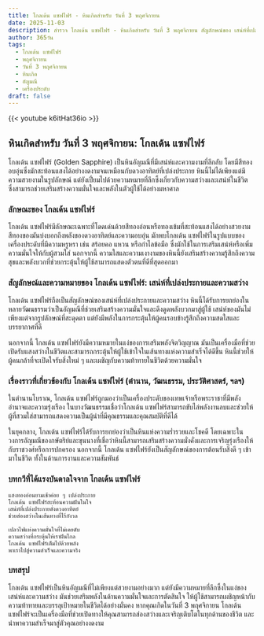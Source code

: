 ```yaml
---
title: โกลเด้น แซฟไฟร์ - หินเกิดสำหรับ วันที่ 3 พฤศจิกายน
date: 2025-11-03
description: สำรวจ โกลเด้น แซฟไฟร์ - หินเกิดสำหรับ วันที่ 3 พฤศจิกายน สัญลักษณ์ของ เสน่ห์ที่เปล่งประกายและความสว่าง มาเรียนรู้ความหมายลึกซึ้งของหินพิเศษนี้
author: 365วัน
tags:
  - โกลเด้น แซฟไฟร์
  - พฤศจิกายน
  - วันที่ 3 พฤศจิกายน
  - หินเกิด
  - อัญมณี
  - เครื่องประดับ
draft: false
---
```


{{< youtube k6itHat36io >}}

## หินเกิดสำหรับ วันที่ 3 พฤศจิกายน: โกลเด้น แซฟไฟร์

โกลเด้น แซฟไฟร์ (Golden Sapphire) เป็นหินอัญมณีที่มีเสน่ห์และความงามที่ลึกลับ โดยมีสีทองอบอุ่นซึ่งมักสะท้อนแสงได้อย่างงดงามจนเหมือนกับดวงอาทิตย์ที่เปล่งประกาย หินนี้ไม่ได้เพียงแต่มีความสวยงามในรูปลักษณ์ แต่ยังเปี่ยมไปด้วยความหมายที่ลึกซึ้งเกี่ยวกับความสว่างและเสน่ห์ในชีวิต ซึ่งสามารถช่วยเสริมสร้างความมั่นใจและพลังในตัวผู้ใช้ได้อย่างมหาศาล

### ลักษณะของ โกลเด้น แซฟไฟร์

โกลเด้น แซฟไฟร์มีลักษณะเฉพาะที่โดดเด่นด้วยสีทองอ่อนหรือทองเข้มที่สะท้อนแสงได้อย่างสวยงาม สีทองของมันบ่งบอกถึงพลังของดวงอาทิตย์และความอบอุ่น มักพบโกลเด้น แซฟไฟร์ในรูปแบบของเครื่องประดับที่มีความหรูหรา เช่น สร้อยคอ แหวน หรือกำไลข้อมือ ซึ่งมักใช้ในการเสริมเสน่ห์หรือเพิ่มความมั่นใจให้กับผู้สวมใส่ นอกจากนี้ ความใสและความเงางามของหินนี้ยังเสริมสร้างความรู้สึกถึงความสุขและพลังบวกที่ช่วยกระตุ้นให้ผู้ใช้สามารถแสดงตัวตนที่ดีที่สุดออกมา

### สัญลักษณ์และความหมายของ โกลเด้น แซฟไฟร์: เสน่ห์ที่เปล่งประกายและความสว่าง

โกลเด้น แซฟไฟร์ถือเป็นสัญลักษณ์ของเสน่ห์ที่เปล่งประกายและความสว่าง หินนี้ได้รับการยกย่องในหลายวัฒนธรรมว่าเป็นอัญมณีที่ช่วยเสริมสร้างความมั่นใจและดึงดูดพลังบวกมาสู่ผู้ใช้ เสน่ห์ของมันไม่เพียงแต่จากรูปลักษณ์ที่สะดุดตา แต่ยังมีพลังในการกระตุ้นให้ผู้คนรอบข้างรู้สึกถึงความสดใสและบรรยากาศที่ดี

นอกจากนี้ โกลเด้น แซฟไฟร์ยังมีความหมายในแง่ของการเสริมพลังจิตวิญญาณ มันเป็นเครื่องมือที่ช่วยเปิดรับแสงสว่างในชีวิตและสามารถกระตุ้นให้ผู้ใช้เข้าใจในเส้นทางแห่งความสำเร็จได้ดีขึ้น หินนี้ช่วยให้ผู้คนกล้าที่จะเปิดใจรับสิ่งใหม่ ๆ และเผชิญกับความท้าทายในชีวิตด้วยความมั่นใจ

### เรื่องราวที่เกี่ยวข้องกับ โกลเด้น แซฟไฟร์ (ตำนาน, วัฒนธรรม, ประวัติศาสตร์, ฯลฯ)

ในตำนานโบราณ, โกลเด้น แซฟไฟร์ถูกมองว่าเป็นเครื่องประดับของเทพเจ้าหรือพระราชาที่มีพลังอำนาจและความรุ่งเรือง ในบางวัฒนธรรมเชื่อว่าโกลเด้น แซฟไฟร์สามารถขับไล่พลังงานลบและช่วยให้ผู้ที่สวมใส่สามารถแสดงความเป็นผู้นำที่มีคุณธรรมและคุณสมบัติที่ดีได้

ในยุคกลาง, โกลเด้น แซฟไฟร์ได้รับการยกย่องว่าเป็นหินแห่งความร่ำรวยและโชคดี โดยเฉพาะในวงการอัญมณีของกษัตริย์และขุนนางที่เชื่อว่าหินนี้สามารถเสริมสร้างความมั่งคั่งและการเจริญรุ่งเรืองให้กับราชวงศ์หรือการปกครอง นอกจากนี้ โกลเด้น แซฟไฟร์ยังเป็นสัญลักษณ์ของการต้อนรับสิ่งดี ๆ เข้ามาในชีวิต ทั้งในด้านการงานและความสัมพันธ์

### บทกวีที่ได้แรงบันดาลใจจาก โกลเด้น แซฟไฟร์

```
แสงทองอ่อนยามเช้าค่อย ๆ เปล่งประกาย
โกลเด้น แซฟไฟร์สะท้อนความฝันในใจ
เสน่ห์ที่เปล่งประกายดั่งดวงอาทิตย์
ช่วยส่องสว่างในเส้นทางที่ไร้กังวล

เปลวไฟแห่งความมั่นใจที่ไม่เคยดับ
ความสว่างที่กระตุ้นให้เราฝันไกล
โกลเด้น แซฟไฟร์เต็มไปด้วยพลัง
พาเราไปสู่ความสำเร็จและความจริง
```

### บทสรุป

โกลเด้น แซฟไฟร์เป็นหินอัญมณีที่ไม่เพียงแต่สวยงามอย่างมาก แต่ยังมีความหมายที่ลึกซึ้งในแง่ของเสน่ห์และความสว่าง มันช่วยเสริมพลังในด้านความมั่นใจและการตัดสินใจ ให้ผู้ใช้สามารถเผชิญหน้ากับความท้าทายและบรรลุเป้าหมายในชีวิตได้อย่างมั่นคง หากคุณเกิดในวันที่ 3 พฤศจิกายน โกลเด้น แซฟไฟร์จะเป็นเครื่องมือที่ช่วยเปิดทางให้คุณสามารถส่องสว่างและเจริญเติบโตในทุกด้านของชีวิต และนำพาความสำเร็จมาสู่ตัวคุณอย่างงดงาม
